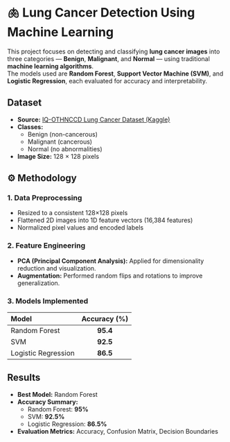 # 🫁 Lung Cancer Detection Using Machine Learning

This project focuses on detecting and classifying **lung cancer images** into three categories — **Benign**, **Malignant**, and **Normal** — using traditional **machine learning algorithms**.  
The models used are **Random Forest**, **Support Vector Machine (SVM)**, and **Logistic Regression**, each evaluated for accuracy and interpretability.  


## Dataset
- **Source:** [IQ-OTHNCCD Lung Cancer Dataset (Kaggle)](https://www.kaggle.com/datasets/adityamahimkar/iqothnccd-lung-cancer-dataset)  
- **Classes:**
  - Benign (non-cancerous)
  - Malignant (cancerous)
  - Normal (no abnormalities)
- **Image Size:** 128 × 128 pixels  


## ⚙️ Methodology
### 1. Data Preprocessing
- Resized to a consistent 128×128 pixels  
- Flattened 2D images into 1D feature vectors (16,384 features)  
- Normalized pixel values and encoded labels  

### 2. Feature Engineering
- **PCA (Principal Component Analysis):** Applied for dimensionality reduction and visualization.  
- **Augmentation:** Performed random flips and rotations to improve generalization.

### 3. Models Implemented
| Model | Accuracy (%) |
|:--|:--:|
| Random Forest | **95.4** |
| SVM  | **92.5** |
| Logistic Regression | **86.5** |


## Results
- **Best Model:** Random Forest  
- **Accuracy Summary:**
  - Random Forest: **95%**
  - SVM: **92.5%**
  - Logistic Regression: **86.5%**
- **Evaluation Metrics:** Accuracy, Confusion Matrix, Decision Boundaries




